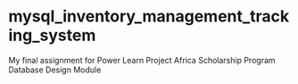# mysql_inventory_management_tracking_system
My final assignment for Power Learn Project Africa Scholarship Program Database Design Module 
